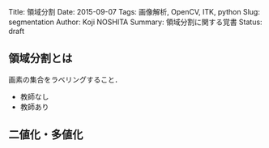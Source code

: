 Title: 領域分割
Date: 2015-09-07
Tags: 画像解析, OpenCV, ITK, python
Slug: segmentation
Author: Koji NOSHITA
Summary: 領域分割に関する覚書
Status: draft

## 領域分割とは

画素の集合をラベリングすること．

* 教師なし
* 教師あり

## 二値化・多値化

## 